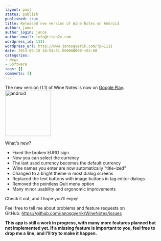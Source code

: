 ```yaml
---
layout: post
status: publish
published: true
title: Released new version of Wine Notes on Android
author: janos
author_login: janos
author_email: info@titan2x.com
wordpress_id: 1111
wordpress_url: http://www.janosgyerik.com/?p=1111
date: 2013-09-18 16:53:51.000000000 +02:00
categories:
- News
- Software
tags: []
comments: []
---
```

The new version (1.1) of Wine Notes is now on <a href="https://play.google.com/store/apps/details?id=com.winenotes.lite">Google Play</a>.<a href="https://play.google.com/store/apps/details?id=com.winenotes.lite"><img class="alignright size-thumbnail wp-image-827" alt="android" src="http://www.janosgyerik.com/wp-content/uploads/2012/11/android-150x150.png" width="150" height="150" /></a>

What's new?
<div>
<ul>
	<li>Fixed the broken EURO sign</li>
	<li>Now you can select the currency</li>
	<li>The last used currency becomes the default currency</li>
	<li>Wine names you enter are now automatically "title-ized"</li>
	<li>Changed to a bright theme in most dialog screens</li>
	<li>Replaced the text buttons with image buttons in tag editor dialogs</li>
	<li>Removed the pointless Quit menu option</li>
	<li>Many minor usability and ergonomic improvements</li>
</ul>
Check it out, and I hope you'll enjoy!

Feel free to tell me about problems and feature requests on GitHub: <a href="https://www.google.com/url?q=https://github.com/janosgyerik/WineNotes/issues&amp;sa=D&amp;usg=AFQjCNH3XP051sEY7RSdhmwq7RJqOV-8kQ" target="_blank">https://github.com/janosgyerik/WineNotes/issues</a>

<strong>This app is still a work in progress, with many more features planned but not implemented yet. If a missing feature is important to you, feel free to drop me a line, and I'll try to make it happen.</strong>

</div>
